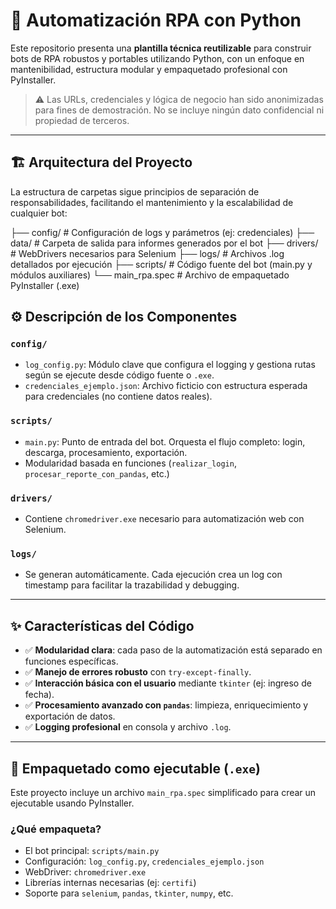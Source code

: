 # 🤖 Automatización RPA con Python

Este repositorio presenta una **plantilla técnica reutilizable** para construir bots de RPA robustos y portables utilizando Python, con un enfoque en mantenibilidad, estructura modular y empaquetado profesional con PyInstaller.

> ⚠️ Las URLs, credenciales y lógica de negocio han sido anonimizadas para fines de demostración. No se incluye ningún dato confidencial ni propiedad de terceros.

---

## 🏗️ Arquitectura del Proyecto

La estructura de carpetas sigue principios de separación de responsabilidades, facilitando el mantenimiento y la escalabilidad de cualquier bot:

├── config/ # Configuración de logs y parámetros (ej: credenciales)
├── data/ # Carpeta de salida para informes generados por el bot
├── drivers/ # WebDrivers necesarios para Selenium
├── logs/ # Archivos .log detallados por ejecución
├── scripts/ # Código fuente del bot (main.py y módulos auxiliares)
└── main_rpa.spec # Archivo de empaquetado PyInstaller (.exe)


## ⚙️ Descripción de los Componentes

### `config/`
- `log_config.py`: Módulo clave que configura el logging y gestiona rutas según se ejecute desde código fuente o `.exe`.
- `credenciales_ejemplo.json`: Archivo ficticio con estructura esperada para credenciales (no contiene datos reales).

### `scripts/`
- `main.py`: Punto de entrada del bot. Orquesta el flujo completo: login, descarga, procesamiento, exportación.
- Modularidad basada en funciones (`realizar_login`, `procesar_reporte_con_pandas`, etc.)

### `drivers/`
- Contiene `chromedriver.exe` necesario para automatización web con Selenium.

### `logs/`
- Se generan automáticamente. Cada ejecución crea un log con timestamp para facilitar la trazabilidad y debugging.

---

## ✨ Características del Código

- ✅ **Modularidad clara**: cada paso de la automatización está separado en funciones específicas.
- ✅ **Manejo de errores robusto** con `try-except-finally`.
- ✅ **Interacción básica con el usuario** mediante `tkinter` (ej: ingreso de fecha).
- ✅ **Procesamiento avanzado con `pandas`**: limpieza, enriquecimiento y exportación de datos.
- ✅ **Logging profesional** en consola y archivo `.log`.

---

## 🧩 Empaquetado como ejecutable (`.exe`)

Este proyecto incluye un archivo `main_rpa.spec` simplificado para crear un ejecutable usando PyInstaller.

### ¿Qué empaqueta?

- El bot principal: `scripts/main.py`
- Configuración: `log_config.py`, `credenciales_ejemplo.json`
- WebDriver: `chromedriver.exe`
- Librerías internas necesarias (ej: `certifi`)
- Soporte para `selenium`, `pandas`, `tkinter`, `numpy`, etc.


